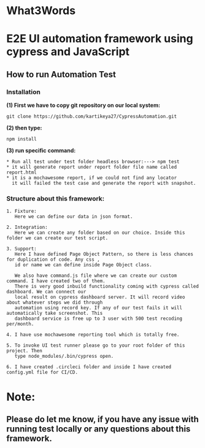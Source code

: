 # What3Words
# **E2E UI automation framework using cypress and JavaScript** 

## **How to run Automation Test**

### **Installation**

**(1) First we have to copy git repository on our local system:**

```
git clone https://github.com/kartikeya27/CypressAutomation.git

```
**(2) then type:** 

```
npm install

```
**(3) run specific command:** 
```
* Run all test under test folder headless browser:---> npm test 
* it will generate report under report folder file name called report.html
* it is a mochawesome report, if we could not find any locator 
  it will failed the test case and generate the report with snapshot.

```
### **Structure about this framework:**
```
1. Fixture: 
   Here we can define our data in json format.
   
2. Integration:
   Here we can create any folder based on our choice. Inside this folder we can create our test script.
   
3. Support:
   Here I have defined Page Object Pattern, so there is less chances for duplication of code. Any css ,
   id or name we can define inside Page Object class. 
   
   We also have command.js file where we can create our custom command. I have created two of them.
   There is very good inbuild functionality coming with cypress called dashboard. We can connect our
   local result on cypress dashboard server. It will record video about whatever steps we did through 
   automation using record key. If any of our test fails it will automatically take screenshot. This 
   dashboard service is free up to 3 user with 500 test recoding per/month.
   
4. I have use mochawesome reporting tool which is totally free.

5. To invoke UI test runner please go to your root folder of this project. Then 
   type node_modules/.bin/cypress open.
   
6. I have created .circleci folder and inside I have created config.yml file for CI/CD.

```
# **Note:**
## **Please do let me know, if you have any issue with running test locally or any questions about this framework.**







